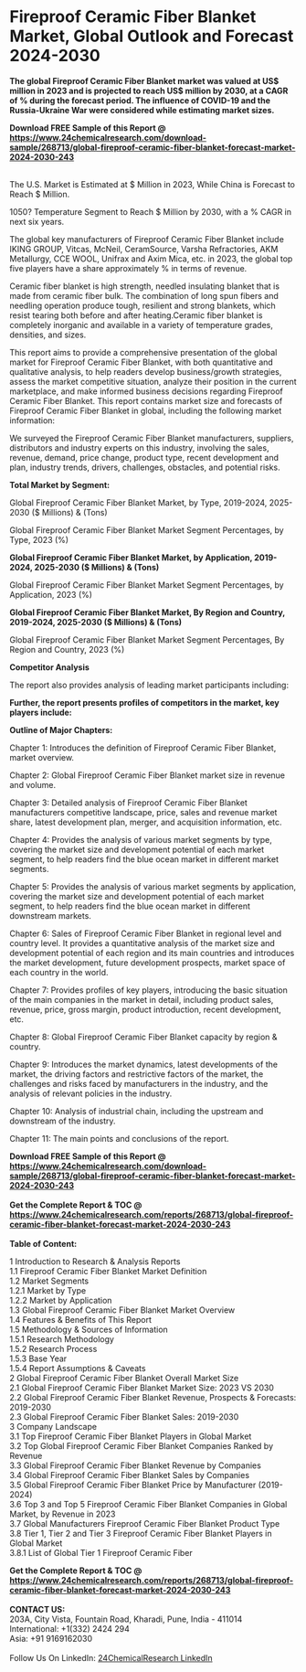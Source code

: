 <h1>Fireproof Ceramic Fiber Blanket Market, Global Outlook and Forecast 2024-2030</h1><p><strong>The global Fireproof Ceramic Fiber Blanket market was valued at US$ million in 2023 and is projected to reach US$ million by 2030, at a CAGR of % during the forecast period. The influence of COVID-19 and the Russia-Ukraine War were considered while estimating market sizes.</strong></p><p>
</p><p></p><div><b>Download FREE Sample of this Report @ 
            <a href="https://www.24chemicalresearch.com/download-sample/268713/global-fireproof-ceramic-fiber-blanket-forecast-market-2024-2030-243">
            https://www.24chemicalresearch.com/download-sample/268713/global-fireproof-ceramic-fiber-blanket-forecast-market-2024-2030-243</a></b></div><br><p>
The U.S. Market is Estimated at $ Million in 2023, While China is Forecast to Reach $ Million.</p><p>
1050? Temperature Segment to Reach $ Million by 2030, with a % CAGR in next six years.</p><p>
The global key manufacturers of Fireproof Ceramic Fiber Blanket include IKING GROUP, Vitcas, McNeil, CeramSource, Varsha Refractories, AKM Metallurgy, CCE WOOL, Unifrax and Axim Mica, etc. in 2023, the global top five players have a share approximately % in terms of revenue.</p><p>
Ceramic fiber blanket is high strength, needled insulating blanket that is made from ceramic fiber bulk. The combination of long spun fibers and needling operation produce tough, resilient and strong blankets, which resist tearing both before and after heating.Ceramic fiber blanket is completely inorganic and available in a variety of temperature grades, densities, and sizes.</p><p>
This report aims to provide a comprehensive presentation of the global market for Fireproof Ceramic Fiber Blanket, with both quantitative and qualitative analysis, to help readers develop business/growth strategies, assess the market competitive situation, analyze their position in the current marketplace, and make informed business decisions regarding Fireproof Ceramic Fiber Blanket. This report contains market size and forecasts of Fireproof Ceramic Fiber Blanket in global, including the following market information:</p><p>
</p><p>
</p><p>We surveyed the Fireproof Ceramic Fiber Blanket manufacturers, suppliers, distributors and industry experts on this industry, involving the sales, revenue, demand, price change, product type, recent development and plan, industry trends, drivers, challenges, obstacles, and potential risks.</p><p>
<strong>Total Market by Segment:</strong></p><p>
Global Fireproof Ceramic Fiber Blanket Market, by Type, 2019-2024, 2025-2030 ($ Millions) &amp; (Tons)</p><p>
Global Fireproof Ceramic Fiber Blanket Market Segment Percentages, by Type, 2023 (%)</p><p>
</p><p>
</p><p><strong>Global Fireproof Ceramic Fiber Blanket Market, by Application, 2019-2024, 2025-2030 ($ Millions) &amp; (Tons)</strong></p><p>
Global Fireproof Ceramic Fiber Blanket Market Segment Percentages, by Application, 2023 (%)</p><p>
</p><p>
</p><p><strong>Global Fireproof Ceramic Fiber Blanket Market, By Region and Country, 2019-2024, 2025-2030 ($ Millions) &amp; (Tons)</strong></p><p>
Global Fireproof Ceramic Fiber Blanket Market Segment Percentages, By Region and Country, 2023 (%)</p><p>
</p><p>
</p><p><strong>Competitor Analysis</strong></p><p>
The report also provides analysis of leading market participants including:</p><p>
</p><p>
</p><p><strong>Further, the report presents profiles of competitors in the market, key players include:</strong></p><p>
</p><p>
</p><p><strong>Outline of Major Chapters:</strong></p><p>
Chapter 1: Introduces the definition of Fireproof Ceramic Fiber Blanket, market overview.</p><p>
Chapter 2: Global Fireproof Ceramic Fiber Blanket market size in revenue and volume.</p><p>
Chapter 3: Detailed analysis of Fireproof Ceramic Fiber Blanket manufacturers competitive landscape, price, sales and revenue market share, latest development plan, merger, and acquisition information, etc.</p><p>
Chapter 4: Provides the analysis of various market segments by type, covering the market size and development potential of each market segment, to help readers find the blue ocean market in different market segments.</p><p>
Chapter 5: Provides the analysis of various market segments by application, covering the market size and development potential of each market segment, to help readers find the blue ocean market in different downstream markets.</p><p>
Chapter 6: Sales of Fireproof Ceramic Fiber Blanket in regional level and country level. It provides a quantitative analysis of the market size and development potential of each region and its main countries and introduces the market development, future development prospects, market space of each country in the world.</p><p>
Chapter 7: Provides profiles of key players, introducing the basic situation of the main companies in the market in detail, including product sales, revenue, price, gross margin, product introduction, recent development, etc.</p><p>
Chapter 8: Global Fireproof Ceramic Fiber Blanket capacity by region &amp; country.</p><p>
Chapter 9: Introduces the market dynamics, latest developments of the market, the driving factors and restrictive factors of the market, the challenges and risks faced by manufacturers in the industry, and the analysis of relevant policies in the industry.</p><p>
Chapter 10: Analysis of industrial chain, including the upstream and downstream of the industry.</p><p>
Chapter 11: The main points and conclusions of the report.</p><div><b>Download FREE Sample of this Report @ 
            <a href="https://www.24chemicalresearch.com/download-sample/268713/global-fireproof-ceramic-fiber-blanket-forecast-market-2024-2030-243">
            https://www.24chemicalresearch.com/download-sample/268713/global-fireproof-ceramic-fiber-blanket-forecast-market-2024-2030-243</a></b></div><br><div><b>Get the Complete Report & TOC @ 
            <a href="https://www.24chemicalresearch.com/reports/268713/global-fireproof-ceramic-fiber-blanket-forecast-market-2024-2030-243">
            https://www.24chemicalresearch.com/reports/268713/global-fireproof-ceramic-fiber-blanket-forecast-market-2024-2030-243</a></b></div><br>
            <b>Table of Content:</b><p>1 Introduction to Research & Analysis Reports<br />
    1.1 Fireproof Ceramic Fiber Blanket Market Definition<br />
    1.2 Market Segments<br />
        1.2.1 Market by Type<br />
        1.2.2 Market by Application<br />
    1.3 Global Fireproof Ceramic Fiber Blanket Market Overview<br />
    1.4 Features & Benefits of This Report<br />
    1.5 Methodology & Sources of Information<br />
        1.5.1 Research Methodology<br />
        1.5.2 Research Process<br />
        1.5.3 Base Year<br />
        1.5.4 Report Assumptions & Caveats<br />
2 Global Fireproof Ceramic Fiber Blanket Overall Market Size<br />
    2.1 Global Fireproof Ceramic Fiber Blanket Market Size: 2023 VS 2030<br />
    2.2 Global Fireproof Ceramic Fiber Blanket Revenue, Prospects & Forecasts: 2019-2030<br />
    2.3 Global Fireproof Ceramic Fiber Blanket Sales: 2019-2030<br />
3 Company Landscape<br />
    3.1 Top Fireproof Ceramic Fiber Blanket Players in Global Market<br />
    3.2 Top Global Fireproof Ceramic Fiber Blanket Companies Ranked by Revenue<br />
    3.3 Global Fireproof Ceramic Fiber Blanket Revenue by Companies<br />
    3.4 Global Fireproof Ceramic Fiber Blanket Sales by Companies<br />
    3.5 Global Fireproof Ceramic Fiber Blanket Price by Manufacturer (2019-2024)<br />
    3.6 Top 3 and Top 5 Fireproof Ceramic Fiber Blanket Companies in Global Market, by Revenue in 2023<br />
    3.7 Global Manufacturers Fireproof Ceramic Fiber Blanket Product Type<br />
    3.8 Tier 1, Tier 2 and Tier 3 Fireproof Ceramic Fiber Blanket Players in Global Market<br />
        3.8.1 List of Global Tier 1 Fireproof Ceramic Fiber </p><div><b>Get the Complete Report & TOC @ 
            <a href="https://www.24chemicalresearch.com/reports/268713/global-fireproof-ceramic-fiber-blanket-forecast-market-2024-2030-243">
            https://www.24chemicalresearch.com/reports/268713/global-fireproof-ceramic-fiber-blanket-forecast-market-2024-2030-243</a></b></div><br><b>CONTACT US:</b><br>
            203A, City Vista, Fountain Road, Kharadi, Pune, India - 411014<br>
            International: +1(332) 2424 294<br>
            Asia: +91 9169162030 <br><br>
            Follow Us On LinkedIn: <a href="https://www.linkedin.com/company/24chemicalresearch/">24ChemicalResearch LinkedIn</a>
